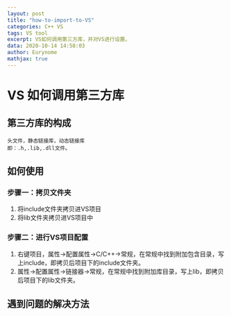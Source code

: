 ```yaml
---
layout: post
title: "how-to-import-to-VS"
categories: C++ VS
tags: VS tool
excerpt: VS如何调用第三方库，并对VS进行设置。
data: 2020-10-14 14:58:03
author: Eurynome
mathjax: true
---
```


# VS 如何调用第三方库
## 第三方库的构成
```
头文件，静态链接库，动态链接库
即：.h,.lib,.dll文件。
```

## 如何使用
### 步骤一：拷贝文件夹
1. 将include文件夹拷贝进VS项目
2. 将lib文件夹拷贝进VS项目中

### 步骤二：进行VS项目配置
1. 右键项目，属性->配置属性->C/C++->常规，在常规中找到附加包含目录，写上include，即拷贝后项目下的include文件夹。
2. 属性->配置属性->链接器->常规，在常规中找到附加库目录，写上lib，即拷贝后项目下的lib文件夹。

## 遇到问题的解决方法




